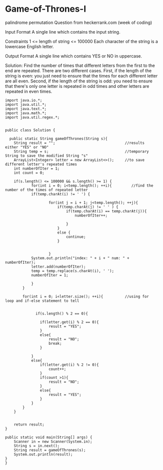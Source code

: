 # Game-of-Thrones-I
palindrome permutation
Question from heckerrank.com (week of coding)

Input Format
  A single line which contains the input string.

Constraints
  1 <= length of string <= 100000 
  Each character of the string is a lowercase English letter.
  
Output Format
  A single line which contains YES or NO in uppercase.
  
Solution:
    Find the number of times that different letters from the first to the end are repeated. There are two different cases. First, if the length of the string is even: you just need to ensure that the times for each different letter are all even. Second, if the length of the string is odd: you need to ensure that there's only one letter is repeated in odd times and other letters are repeated in even times.

    import java.io.*;
    import java.util.*;
    import java.text.*;
    import java.math.*;
    import java.util.regex.*;
    
    
    public class Solution {

      public static String gameOfThrones(String s){
        String result = "";                                //results either "YES" or "NO"
        String temp = s;                                   //temporary String to save the modified String "s"
        ArrayList<Integer> letter = new ArrayList<>();     //to save different letter's repeated times
        int numberOfIter = 1;
        int count = 0;
        
        if(s.length() <= 100000 && s.length() >= 1) {
        		for(int i = 0; i<temp.length(); ++i){         //find the number of the times of repeated letter
                if(temp.charAt(i) != ' ') {

            			for(int j = i + 1; j<temp.length(); ++j){
            				if(temp.charAt(j) != ' ' ) {
            					if(temp.charAt(i) == temp.charAt(j)){
            						numberOfIter++;
                            
            					}
            				}
            				else {
            					continue;
            				}
                    
                    
            			}
                System.out.println("index: " + i + " num: " + numberOfIter);
                letter.add(numberOfIter);
                temp = temp.replace(s.charAt(i), ' ');
                numberOfIter = 1;

                }     
            }
            
            for(int i = 0; i<letter.size(); ++i){          //using for loop and if-else statement to tell 

                  
                  if(s.length() % 2 == 0){
                    
                    if(letter.get(i) % 2 == 0){
                        result = "YES";
                    }
                    else{
                        result = "NO";
                        break;
                    }
                    
                }
                else{
                    if(letter.get(i) % 2 != 0){
                        count++;
                    }
                    if(count >1){
                        result = "NO";
                    }
                    else{
                        result = "YES";
                    }
                }   
            }
        }

        
        return result;
    }

    public static void main(String[] args) {
        Scanner in = new Scanner(System.in);
        String s = in.next();
        String result = gameOfThrones(s);
        System.out.println(result);
    }
    }
